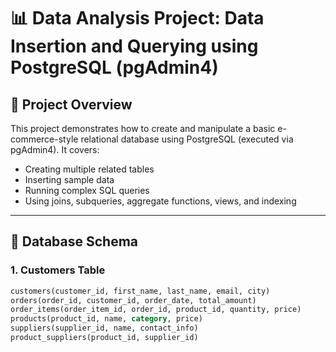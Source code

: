 # 📊 Data Analysis Project: Data Insertion and Querying using PostgreSQL (pgAdmin4)

## 📁 Project Overview

This project demonstrates how to create and manipulate a basic e-commerce-style relational database using PostgreSQL (executed via pgAdmin4). It covers:

- Creating multiple related tables
- Inserting sample data
- Running complex SQL queries
- Using joins, subqueries, aggregate functions, views, and indexing

---

## 🧱 Database Schema

### 1. Customers Table
```sql
customers(customer_id, first_name, last_name, email, city)
orders(order_id, customer_id, order_date, total_amount)
order_items(order_item_id, order_id, product_id, quantity, price)
products(product_id, name, category, price)
suppliers(supplier_id, name, contact_info)
product_suppliers(product_id, supplier_id)
